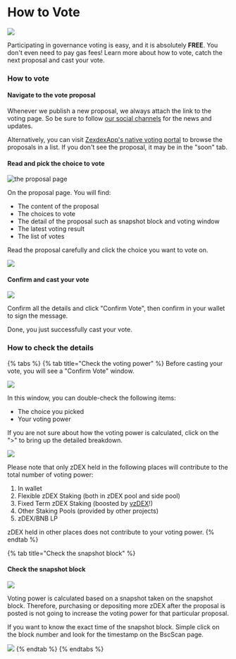 # How to Vote

![](../../../.gitbook/images/how-to-voting-header.png)

Participating in governance voting is easy, and it is absolutely **FREE**. You don't even need to pay gas fees! Learn more about how to vote, catch the next proposal and cast your vote.

### How to vote

#### Navigate to the vote proposal

Whenever we publish a new proposal, we always attach the link to the voting page. So be sure to follow [our social channels](../../../contact-us/telegram.md) for the news and updates.

Alternatively, you can visit [ZexdexApp's native voting portal](https://voting.zexdex.app/?_gl=1*pc8o0h*_ga*MTUzNDEzNDQxMy4xNjAwNzkzNDM4*_ga_334KNG3DMQ*MTYwNDMwMTk4Ni42MC4xLjE2MDQzMDM3MDIuMA..#/) to browse the proposals in a list. If you don't see the proposal, it may be in the "soon" tab.

#### Read and pick the choice to vote

![the proposal page](../../../.gitbook/images/how-to-vote-1.png)

On the proposal page. You will find:

- The content of the proposal
- The choices to vote
- The detail of the proposal such as snapshot block and voting window
- The latest voting result
- The list of votes

Read the proposal carefully and click the choice you want to vote on.

![](../../../.gitbook/images/how-to-vote-2.png)

#### Confirm and cast your vote

![](../../../.gitbook/images/how-to-vote-6.png)

Confirm all the details and click "Confirm Vote", then confirm in your wallet to sign the message.&#x20;

Done, you just successfully cast your vote.

### How to check the details

{% tabs %}
{% tab title="Check the voting power" %}
Before casting your vote, you will see a "Confirm Vote" window.

![](../../../.gitbook/images/how-to-vote-4.png)

In this window, you can double-check the following items:

- The choice you picked
- Your voting power

If you are not sure about how the voting power is calculated, click on the ">" to bring up the detailed breakdown.

![](<../../../.gitbook/images/how-to-vote-5 (2).png>)

Please note that only zDEX held in the following places will contribute to the total number of voting power:

1. In wallet
2. Flexible zDEX Staking (both in zDEX pool and side pool)
3. Fixed Term zDEX Staking (boosted by [vzDEX](../vzDEX.md)!)
4. Other Staking Pools (provided by other projects)
5. zDEX/BNB LP&#x20;

zDEX held in other places does not contribute to your voting power.
{% endtab %}

{% tab title="Check the snapshot block" %}

#### Check the snapshot block

![](../../../.gitbook/images/how-to-vote-3.png)

Voting power is calculated based on a snapshot taken on the snapshot block. Therefore, purchasing or depositing more zDEX after the proposal is posted is not going to increase the voting power for that particular proposal.

If you want to know the exact time of the snapshot block. Simple click on the block number and look for the timestamp on the BscScan page.

![](../../../.gitbook/images/how-to-vote-7.png)
{% endtab %}
{% endtabs %}
